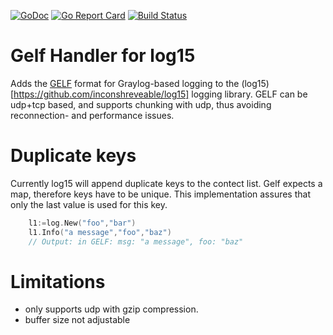 [![GoDoc](https://godoc.org/github.com/gernoteger/mapstructure-hooks?status.svg)](https://godoc.org/github.com/gernoteger/log15-gelf)
[![Go Report Card](https://goreportcard.com/badge/gernoteger/mapstructure-hooks)](https://goreportcard.com/report/gernoteger/log15-gelf)
[![Build Status](https://travis-ci.org/inconshreveable/log15.svg?branch=master)](https://travis-ci.org/gernoteger/log15-gelf)

# Gelf Handler for log15
Adds the [GELF](http://docs.graylog.org/en/2.1/pages/gelf.html) format for Graylog-based logging to the (log15)[https://github.com/inconshreveable/log15] logging library.
GELF can be udp+tcp based, and supports chunking with udp, thus avoiding reconnection- and performance issues.

# Duplicate keys
Currently log15 will append duplicate keys to the contect list. Gelf expects a map, therefore keys have to be unique.
This implementation assures that only the last value is used for this key.

```go
    l1:=log.New("foo","bar")
    l1.Info("a message","foo","baz")
    // Output: in GELF: msg: "a message", foo: "baz"
```

# Limitations
- only supports udp with gzip compression.
- buffer size not adjustable